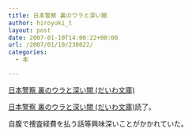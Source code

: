 ```yaml
---
title: 日本警察 裏のウラと深い闇
author: hiroyuki_t
layout: post
date: 2007-01-10T14:00:22+00:00
url: /2007/01/10/230022/
categories:
  - 本

---
```

<div class="section">
  <div data-role="amazonjs" data-asin="4479300619" data-locale="JP" data-tmpl="" data-img-size="" class="asin_4479300619_JP_ amazonjs_item">
    <div class="amazonjs_indicator">
      <span class="amazonjs_indicator_img"></span><a class="amazonjs_indicator_title" href="#">日本警察 裏のウラと深い闇 (だいわ文庫)</a><span class="amazonjs_indicator_footer"></span>
    </div>
  </div></p> 
  
  <p>
    <a href="http://d.hatena.ne.jp/asin/4479300619">日本警察 裏のウラと深い闇 (だいわ文庫)</a>読了。
  </p>
  
  <p>
    自腹で捜査経費を払う話等興味深いことがかかれていた。
  </p>
</div>